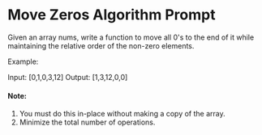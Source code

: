 # Move Zeros Algorithm Prompt
Given an array nums, write a function to move all 0's to the end of it while maintaining the relative order of the non-zero elements.

Example:

Input: [0,1,0,3,12]
Output: [1,3,12,0,0]
#### Note:

1. You must do this in-place without making a copy of the array.
2. Minimize the total number of operations.
